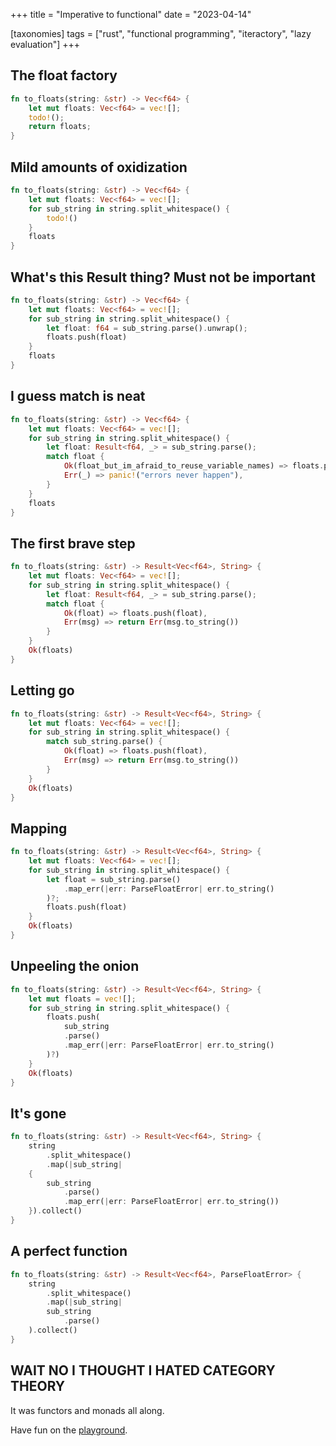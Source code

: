+++
title = "Imperative to functional"
date = "2023-04-14"

[taxonomies]
tags = ["rust", "functional programming", "iteractory", "lazy evaluation"]
+++

## The float factory

```rust
fn to_floats(string: &str) -> Vec<f64> {
    let mut floats: Vec<f64> = vec![];
    todo!();
    return floats;
}
```

## Mild amounts of oxidization

```rust
fn to_floats(string: &str) -> Vec<f64> {
    let mut floats: Vec<f64> = vec![];
    for sub_string in string.split_whitespace() {
        todo!()
    }
    floats
}
```

## What's this Result thing? Must not be important

```rust
fn to_floats(string: &str) -> Vec<f64> {
    let mut floats: Vec<f64> = vec![];
    for sub_string in string.split_whitespace() {
        let float: f64 = sub_string.parse().unwrap();
        floats.push(float)
    }
    floats
}
```

## I guess match is neat

```rust
fn to_floats(string: &str) -> Vec<f64> {
    let mut floats: Vec<f64> = vec![];
    for sub_string in string.split_whitespace() {
        let float: Result<f64, _> = sub_string.parse();
        match float {
            Ok(float_but_im_afraid_to_reuse_variable_names) => floats.push(float_but_im_afraid_to_reuse_variable_names),
            Err(_) => panic!("errors never happen"),
        }
    }
    floats
}
```

## The first brave step

```rust
fn to_floats(string: &str) -> Result<Vec<f64>, String> {
    let mut floats: Vec<f64> = vec![];
    for sub_string in string.split_whitespace() {
        let float: Result<f64, _> = sub_string.parse();
        match float {
            Ok(float) => floats.push(float),
            Err(msg) => return Err(msg.to_string())
        }
    }
    Ok(floats)
}
```

## Letting go

```rust
fn to_floats(string: &str) -> Result<Vec<f64>, String> {
    let mut floats: Vec<f64> = vec![];
    for sub_string in string.split_whitespace() {
        match sub_string.parse() {
            Ok(float) => floats.push(float),
            Err(msg) => return Err(msg.to_string())
        }
    }
    Ok(floats)
}
```

## Mapping

```rust
fn to_floats(string: &str) -> Result<Vec<f64>, String> {
    let mut floats: Vec<f64> = vec![];
    for sub_string in string.split_whitespace() {
        let float = sub_string.parse()
            .map_err(|err: ParseFloatError| err.to_string()
        )?;
        floats.push(float)
    }
    Ok(floats)
}
```

## Unpeeling the onion

```rust
fn to_floats(string: &str) -> Result<Vec<f64>, String> {
    let mut floats = vec![];
    for sub_string in string.split_whitespace() {
        floats.push(
            sub_string
            .parse()
            .map_err(|err: ParseFloatError| err.to_string()
        )?)
    }
    Ok(floats)
}
```

## It's gone

```rust
fn to_floats(string: &str) -> Result<Vec<f64>, String> {
    string
        .split_whitespace()
        .map(|sub_string| 
    {
        sub_string
            .parse()
            .map_err(|err: ParseFloatError| err.to_string())
    }).collect()
}
```

## A perfect function

```rust
fn to_floats(string: &str) -> Result<Vec<f64>, ParseFloatError> {
    string
        .split_whitespace()
        .map(|sub_string| 
        sub_string
            .parse()
    ).collect()
}
```

## WAIT NO I THOUGHT I HATED CATEGORY THEORY

It was functors and monads all along.

Have fun on the [playground](https://play.rust-lang.org/?version=stable&mode=debug&edition=2021).

